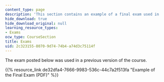 ```yaml
---
content_type: page
description: 'This section contains an example of a final exam used in the course. '
hide_download: true
hide_download_original: null
learning_resource_types:
- Exams
ocw_type: CourseSection
title: Exams
uid: 2c323155-8070-9d74-74b4-a74d3c75114f
---
```


The exam posted below was used in a previous version of the course.

{{% resource_link de32dfa4-7666-9983-536c-44c7a2f513fa "Example of the Final Exam (PDF)" %}}